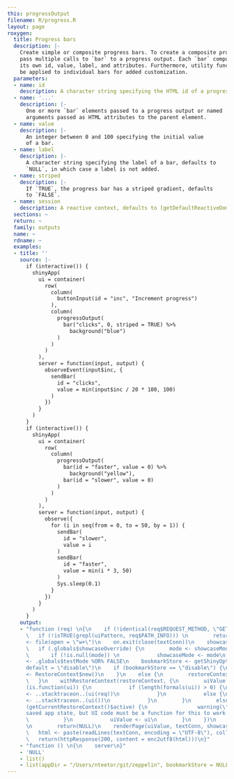 ```yaml
---
this: progressOutput
filename: R/progress.R
layout: page
roxygen:
  title: Progress bars
  description: |-
    Create simple or composite progress bars. To create a composite progress bar
    pass multiple calls to `bar` to a progress output. Each `bar` component has
    its own id, value, label, and attributes. Furthermore, utility functions may
    be applied to individual bars for added customization.
  parameters:
  - name: id
    description: A character string specifying the HTML id of a progress output.
  - name: '...'
    description: |-
      One or more `bar` elements passed to a progress output or named
      arguments passed as HTML attributes to the parent element.
  - name: value
    description: |-
      An integer between 0 and 100 specifying the initial value
      of a bar.
  - name: label
    description: |-
      A character string specifying the label of a bar, defaults to
      `NULL`, in which case a label is not added.
  - name: striped
    description: |-
      If `TRUE`, the progress bar has a striped gradient, defaults
      to `FALSE`.
  - name: session
    description: A reactive context, defaults to [getDefaultReactiveDomain()](/yonder/0.0.5/getDefaultReactiveDomain().html).
  sections: ~
  return: ~
  family: outputs
  name: ~
  rdname: ~
  examples:
  - title: ''
    source: |-
      if (interactive()) {
        shinyApp(
          ui = container(
            row(
              column(
                buttonInput(id = "inc", "Increment progress")
              ),
              column(
                progressOutput(
                  bar("clicks", 0, striped = TRUE) %>%
                    background("blue")
                )
              )
            )
          ),
          server = function(input, output) {
            observeEvent(input$inc, {
              sendBar(
                id = "clicks",
                value = min(input$inc / 20 * 100, 100)
              )
            })
          }
        )
      }
      if (interactive()) {
        shinyApp(
          ui = container(
            row(
              column(
                progressOutput(
                  bar(id = "faster", value = 0) %>%
                    background("yellow"),
                  bar(id = "slower", value = 0)
                )
              )
            )
          ),
          server = function(input, output) {
            observe({
              for (i in seq(from = 0, to = 50, by = 1)) {
                sendBar(
                  id = "slower",
                  value = i
                )
                sendBar(
                  id = "faster",
                  value = min(i * 3, 50)
                )
                Sys.sleep(0.1)
              }
            })
          }
        )
      }
    output:
    - "function (req) \n{\n    if (!identical(req$REQUEST_METHOD, \"GET\")) \n        return(NULL)\n
      \   if (!isTRUE(grepl(uiPattern, req$PATH_INFO))) \n        return(NULL)\n    textConn
      <- file(open = \"w+\")\n    on.exit(close(textConn))\n    showcaseMode <- .globals$showcaseDefault\n
      \   if (.globals$showcaseOverride) {\n        mode <- showcaseModeOfReq(req)\n
      \       if (!is.null(mode)) \n            showcaseMode <- mode\n    }\n    testMode
      <- .globals$testMode %OR% FALSE\n    bookmarkStore <- getShinyOption(\"bookmarkStore\",
      default = \"disable\")\n    if (bookmarkStore == \"disable\") {\n        restoreContext
      <- RestoreContext$new()\n    }\n    else {\n        restoreContext <- RestoreContext$new(req$QUERY_STRING)\n
      \   }\n    withRestoreContext(restoreContext, {\n        uiValue <- NULL\n        if
      (is.function(ui)) {\n            if (length(formals(ui)) > 0) {\n                uiValue
      <- ..stacktraceon..(ui(req))\n            }\n            else {\n                uiValue
      <- ..stacktraceon..(ui())\n            }\n        }\n        else {\n            if
      (getCurrentRestoreContext()$active) {\n                warning(\"Trying to restore
      saved app state, but UI code must be a function for this to work! See ?enableBookmarking\")\n
      \           }\n            uiValue <- ui\n        }\n    })\n    if (is.null(uiValue))
      \n        return(NULL)\n    renderPage(uiValue, textConn, showcaseMode, testMode)\n
      \   html <- paste(readLines(textConn, encoding = \"UTF-8\"), collapse = \"\\n\")\n
      \   return(httpResponse(200, content = enc2utf8(html)))\n}"
    - "function () \n{\n    server\n}"
    - 'NULL'
    - list()
    - list(appDir = "/Users/nteetor/git/zeppelin", bookmarkStore = NULL)
---
```

